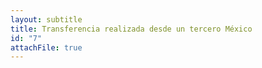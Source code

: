```yaml
---
layout: subtitle
title: Transferencia realizada desde un tercero México
id: "7"
attachFile: true
---
```

